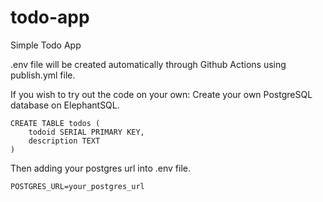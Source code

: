 # todo-app
Simple Todo App

.env file will be created automatically through Github Actions using publish.yml file.

If you wish to try out the code on your own:
Create your own PostgreSQL database on ElephantSQL.
```
CREATE TABLE todos (
    todoid SERIAL PRIMARY KEY,
    description TEXT
)
```
Then adding your postgres url into .env file.
```
POSTGRES_URL=your_postgres_url
```
